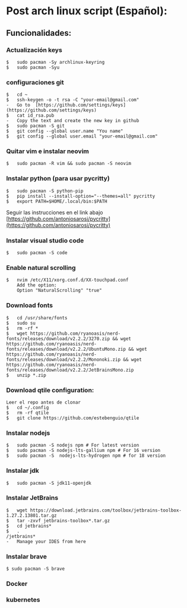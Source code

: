 # Post arch linux script (Español):

## Funcionalidades:

### Actualización keys

    $   sudo pacman -Sy archlinux-keyring
    $   sudo pacman -Syu

    
### configuraciones git 

    $   cd ~
    $   ssh-keygen -o -t rsa -C "your-email@gmail.com"
    -   Go to  [https://github.com/settings/keys](https://github.com/settings/keys)
    $   cat id_rsa.pub
    -   Copy the text and create the new key in github
    $   sudo pacman -S git
    $   git config --global user.name "You name"
    $   git config --global user.email "your-email@gmail.com"

### Quitar vim e instalar neovim
    $   sudo pacman -R vim && sudo pacman -S neovim

### Instalar python (para usar pycritty)

    $   sudo pacman -S python-pip
    $   pip install --install-option="--themes=all" pycritty
    $   export PATH=$HOME/.local/bin:$PATH

Seguir las instrucciones en el link abajo
[https://github.com/antoniosarosi/pycritty](https://github.com/antoniosarosi/pycritty)

### Instalar visual studio code

    $   sudo pacman -S code

### Enable natural scrolling
    $   nvim /etc/X11/xorg.conf.d/XX-touchpad.conf
        Add the option:
        Option "NaturalScrolling" "true"

### Download fonts
    $   cd /usr/share/fonts
    $   sudo su
    $   rm -rf *
    $   wget https://github.com/ryanoasis/nerd-fonts/releases/download/v2.2.2/3270.zip && wget https://github.com/ryanoasis/nerd-fonts/releases/download/v2.2.2/UbuntuMono.zip && wget https://github.com/ryanoasis/nerd-fonts/releases/download/v2.2.2/Mononoki.zip && wget https://github.com/ryanoasis/nerd-fonts/releases/download/v2.2.2/JetBrainsMono.zip
    $   unzip *.zip

### Download qtile configuration:

    Leer el repo antes de clonar
    $   cd ~/.config
    $   rm -rf qtile
    $   git clone https://github.com/estebenguio/qtile
    

### Instalar nodejs
    $   sudo pacman -S nodejs npm # For latest version
    $   sudo pacman -S nodejs-lts-gallium npm # For 16 version
    $   sudo pacman -S 	nodejs-lts-hydrogen npm # for 18 version

### Instalar jdk
    $   sudo pacman -S jdk11-openjdk

### Instalar JetBrains
    $   wget https://download.jetbrains.com/toolbox/jetbrains-toolbox-1.27.2.13801.tar.gz
    $   tar -zxvf jetbrains-toolbox*.tar.gz
    $   cd jetbrains*
    $   .
    /jetbrains*
    -   Manage your IDES from here
    
### Instalar brave
    $ sudo pacman -S brave

### Docker
### kubernetes
### 
    

